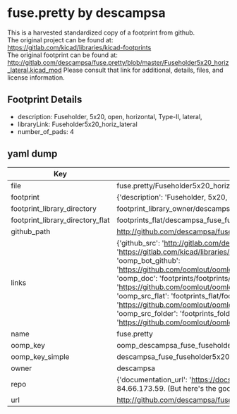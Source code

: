 # fuse.pretty by descampsa  
This is a harvested standardized copy of a footprint from github.  
The original project can be found at:  
https://gitlab.com/kicad/libraries/kicad-footprints  
The original footprint can be found at:
http://gitlab.com/descampsa/fuse.pretty/blob/master/Fuseholder5x20_horiz_lateral.kicad_mod
Please consult that link for additional, details, files, and license information.  
## Footprint Details
* description: Fuseholder, 5x20, open, horizontal, Type-II, lateral,  
* libraryLink: Fuseholder5x20_horiz_lateral  
* number_of_pads: 4  
## yaml dump  
| Key | Value |  
| --- | --- |  
| file | fuse.pretty/Fuseholder5x20_horiz_lateral.kicad_mod |  
| footprint | {'description': 'Fuseholder, 5x20, open, horizontal, Type-II, lateral,', 'libraryLink': 'Fuseholder5x20_horiz_lateral', 'number_of_pads': 4} |  
| footprint_library_directory | footprint_library_owner/descampsa_fuse.pretty |  
| footprint_library_directory_flat | footprints_flat/descampsa_fuse_fuseholder5x20_horiz_lateral/working |  
| github_path | http://github.com/descampsa/fuse.pretty/blob/master/Fuseholder5x20_horiz_lateral.kicad_mod |  
| links | {'github_src': 'http://gitlab.com/descampsa/fuse.pretty/blob/master/Fuseholder5x20_horiz_lateral.kicad_mod', 'github_src_repo': 'https://gitlab.com/kicad/libraries/kicad-footprints', 'oomp_bot': 'footprints/descampsa_fuse_fuseholder5x20_horiz_lateral/working', 'oomp_bot_github': 'https://github.com/oomlout/oomlout_oomp_footprint_bot/tree/main/footprints/descampsa_fuse_fuseholder5x20_horiz_lateral/working', 'oomp_doc': 'footprints/footprints/descampsa/fuse/Fuseholder5x20_horiz_lateral/working/', 'oomp_doc_github': 'https://github.com/oomlout/oomlout_oomp_footprint_doc/tree/main/footprints/footprints/descampsa/fuse/Fuseholder5x20_horiz_lateral/working', 'oomp_src_flat': 'footprints_flat/footprints_flat/descampsa_fuse_fuseholder5x20_horiz_lateral/working', 'oomp_src_flat_github': 'https://github.com/oomlout/oomlout_oomp_footprint_src/tree/main/footprints_flat/descampsa_fuse_fuseholder5x20_horiz_lateral/working', 'oomp_src_folder': 'footprints_folder/footprints_folder/descampsa/fuse/Fuseholder5x20_horiz_lateral/working', 'oomp_src_folder_github': 'https://github.com/oomlout/oomlout_oomp_footprint_src/tree/main/footprints_folder/descampsa/fuse/Fuseholder5x20_horiz_lateral/working'} |  
| name | fuse.pretty |  
| oomp_key | oomp_descampsa_fuse_fuseholder5x20_horiz_lateral |  
| oomp_key_simple | descampsa_fuse_fuseholder5x20_horiz_lateral |  
| owner | descampsa |  
| repo | {'documentation_url': 'https://docs.github.com/rest/overview/resources-in-the-rest-api#rate-limiting', 'message': "API rate limit exceeded for 84.66.173.59. (But here's the good news: Authenticated requests get a higher rate limit. Check out the documentation for more details.)"} |  
| url | http://github.com/descampsa/fuse.pretty |  

